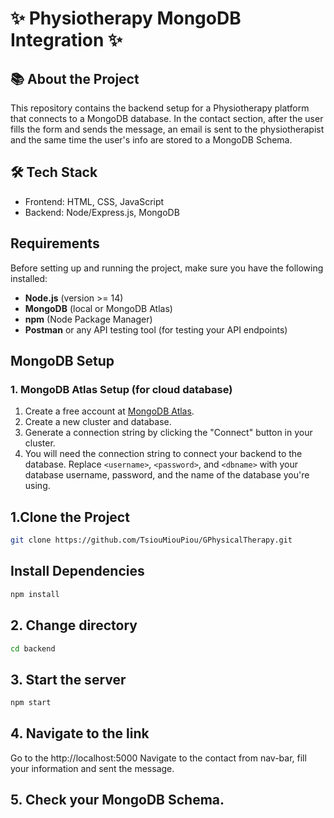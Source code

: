 # ✨ Physiotherapy MongoDB Integration ✨

## 📚 About the Project

This repository contains the backend setup for a Physiotherapy platform that connects to a MongoDB database. In the contact section, after the user fills the form and sends the message, an email is sent to the physiotherapist and the same time the user's info are stored to a MongoDB Schema. 

## 🛠️ Tech Stack
* Frontend: HTML, CSS, JavaScript
* Backend: Node/Express.js, MongoDB

## Requirements

Before setting up and running the project, make sure you have the following installed:

- **Node.js** (version >= 14)
- **MongoDB** (local or MongoDB Atlas)
- **npm** (Node Package Manager)
- **Postman** or any API testing tool (for testing your API endpoints)

## MongoDB Setup

### 1. **MongoDB Atlas Setup** (for cloud database)
1. Create a free account at [MongoDB Atlas](https://cloud.mongodb.com/).
2. Create a new cluster and database.
3. Generate a connection string by clicking the "Connect" button in your cluster.
4. You will need the connection string to connect your backend to the database. Replace `<username>`, `<password>`, and `<dbname>` with your database username, password, and the name of the database you're using.

## 1.Clone the Project

```bash
git clone https://github.com/TsiouMiouPiou/GPhysicalTherapy.git
```
## Install Dependencies

```bash
npm install
```

## 2. Change directory

```bash
cd backend
```

## 3. Start the server

```bash
npm start
```

## 4. Navigate to the link 
Go to the http://localhost:5000
Navigate to the contact from nav-bar, fill your information and sent the message.

## 5. Check your MongoDB Schema.

